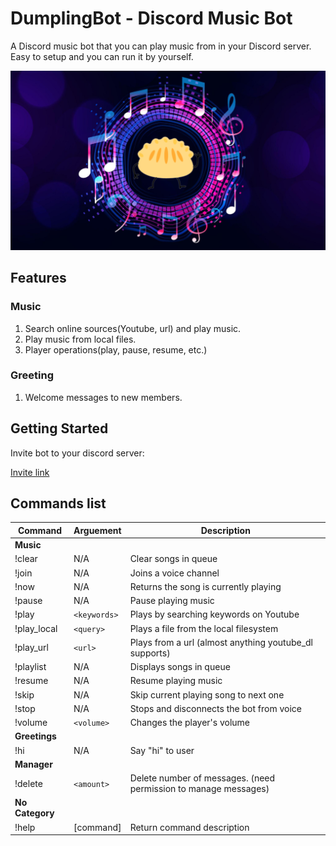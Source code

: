 # DumplingBot - Discord Music Bot 

A Discord music bot that you can play music from in your Discord server. Easy to setup and you can run it by yourself.

<p align="center">
    <img alt="bot-logo" src="img/logo_2.png">
</p>

## Features

### Music

1. Search online sources(Youtube, url) and play music.
2. Play music from local files.
3. Player operations(play, pause, resume, etc.)

### Greeting
1. Welcome messages to new members. 

## Getting Started
Invite bot to your discord server:

[Invite link](https://discord.com/api/oauth2/authorize?client_id=971060174511042560&permissions=8&scope=bot)

## Commands list

|Command|Arguement|Description|
|-------|---------|-----------|
|**Music**|
|!clear|N/A|Clear songs in queue|
|!join|N/A|Joins a voice channel|
|!now|N/A|Returns the song is currently playing|
|!pause|N/A|Pause playing music|
|!play |`<keywords>`|Plays by searching keywords on Youtube|
|!play_local|`<query>`|Plays a file from the local filesystem|
|!play_url |`<url>`|Plays from a url (almost anything youtube_dl supports)|
|!playlist|N/A|Displays songs in queue|
|!resume|N/A|Resume playing music|
|!skip|N/A|Skip current playing song to next one|
|!stop|N/A|Stops and disconnects the bot from voice|
|!volume |`<volume>`|Changes the player's volume|
|**Greetings**|
|!hi|N/A|Say "hi" to user|
|**Manager**|
|!delete|`<amount>`|Delete number of messages. (need permission to manage messages)|
|**No Category**|
|!help |[command]|Return command description|

